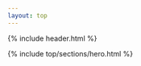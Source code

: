 ```yaml
---
layout: top
---
```

<div class="bg-[url(/img/2025/top/header-background.webp)] bg-contain bg-no-repeat bg-top bg-center">
  {% include header.html %}

  {% include top/sections/hero.html %}
</div>
